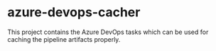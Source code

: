 # azure-devops-cacher
This project contains the Azure DevOps tasks which can be used for caching the pipeline artifacts properly.
